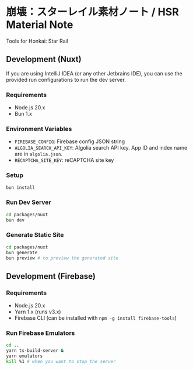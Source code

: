 # 崩壊：スターレイル素材ノート / HSR Material Note

Tools for Honkai: Star Rail

## Development (Nuxt)

If you are using IntelliJ IDEA (or any other Jetbrains IDE), you can use the provided run configurations to run the dev
server.

### Requirements

- Node.js 20.x
- Bun 1.x

### Environment Variables

- `FIREBASE_CONFIG`: Firebase config JSON string
- `ALGOLIA_SEARCH_API_KEY`: Algolia search API key. App ID and index name are in `algolia.json`.
- `RECAPTCHA_SITE_KEY`: reCAPTCHA site key

### Setup

```bash
bun install
```

### Run Dev Server

```bash
cd packages/nuxt
bun dev
```

### Generate Static Site

```bash
cd packages/nuxt
bun generate
bun preview # to preview the generated site
```

## Development (Firebase)

### Requirements

- Node.js 20.x
- Yarn 1.x (runs v3.x)
- Firebase CLI (can be installed with `npm -g install firebase-tools`)

### Run Firebase Emulators

```bash
cd ..
yarn ts-build-server &
yarn emulators
kill %1 # when you want to stop the server
```
